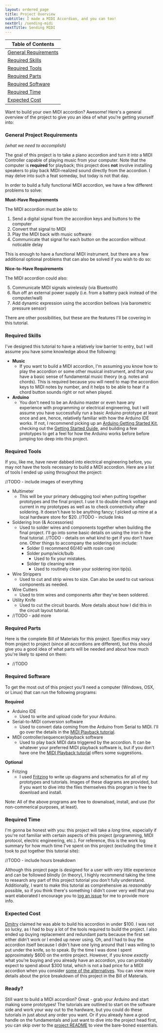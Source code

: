 ```yaml
---
layout: ordered_page
title: Project Overview
subtitle: I made a MIDI Accordion, and you can too!
nextUrl: /sending-midi
nextTitle: Sending MIDI
---
```


<div class="table-of-contents"></div>

| Table of Contents             |
| ----------------------------- |
| [General Requirements](#reqs) |
| [Required Skills](#skills)    |
| [Required Tools](#tools)      |
| [Required Parts](#parts)      |
| [Required Software](#software)|
| [Required Time](#time)        |
| [Expected Cost](#cost)       |

Want to build your own MIDI accordion?  Awesome!  Here's a general overview of the project to give you an idea of what you're getting yourself into:

### <a name="reqs"></a>General Project Requirements 
*(what we need to accomplish)*

The goal of this project is to take a piano accordion and turn it into a MIDI Controller capable of playing music from your computer.  Note that the computer is **required** for playback; this project does **not** involve installing speakers to play back MIDI-realized sound directly from the accordion.  I may delve into such a feat someday, but today is not that day.

In order to build a fully functional MIDI accordion, we have a few different problems to solve:

**Must-Have Requirements**

The MIDI accordion must be able to:

1. Send a digital signal from the accordion keys and buttons to the computer 
2. Convert that signal to MIDI 
3. Play the MIDI back with music software 
4. Communicate that signal for each button on the accordion without noticable delay

This is enough to have a functional MIDI instrument, but there are a few additional optional problems that can also be solved if you wish to do so:

**Nice-to-Have Requirements**

The MIDI accordion could also:

5. Communicate MIDI signals wirelessly (via Bluetooth) 
6. Run off an external power supply (i.e. from a battery pack instead of the computer/wall)
7. Add dynamic expression using the accordion bellows (via barometric pressure sensor)

There are other possibilities, but these are the features I'll be covering in this tutorial.

### <a name="skills"></a>Required Skills

I've designed this tutorial to have a relatively low barrier to entry, but I will assume you have some knowledge about the following:

- **Music**
    - If you want to build a MIDI accordion, I'm assuming you know how to play the accordion or some other musical instrument, and that you have a basic sense of fundamental music theory (e.g. notes and chords).  This is required because you will need to map the accordion keys to MIDI notes by number, and it helps to be able to hear if a chord button sounds right or not when played.
- **Arduino**
    - You don't need to be an Arduino master or even have any experience with programming or electrical engineering, but I will assume you have successfully run a basic Arduino prototype at least once and are, hence, relatively familiar with how the Arduino IDE works.  If not, I recommend picking up an [Arduino Getting Started Kit](https://www.amazon.com/s/ref=nb_sb_ss_c_1_18?url=search-alias%3Daps&field-keywords=arduino+getting+started+kit&sprefix=arduino+getting+st%2Caps%2C202), checking out the [Getting Started Guide](https://www.arduino.cc/en/Guide/HomePage), and building a few prototypes to get a feel for how the Arduino works before before jumping too deep into this project.

### <a name="tools"></a>Required Tools

If you, like me, have never dabbed into electrical engineering before, you may not have the tools necessary to build a MIDI accordion.  Here are a list of tools I ended up using throughout the project:

//TODO - include images of everything

- Multimeter
    - This will be your primary debugging tool when putting together prototypes and the final project.  I use it to double check voltage and current in my prototypes as well as to check connectivity after soldering.  It doesn't have to be anything fancy; I picked up mine at a local hardware store for $20.  //TODO - include links
- Soldering Iron (& Accessories)
    - Used to solder wires and components together when building the final project.  I'll go into some basic details on using the iron in the final tutorial.  //TODO - details on what kind to get if you don't have one.  Other things to accompany the soldering iron include:
	    - Solder (I recommend 60/40 with rosin core)
		- Solder pump/wick/bulb
		    - Used to fix your mistakes.
		- Solder tip cleaning wire
		    - Used to routinely clean your soldering iron tip(s).
- Wire Strippers
    - Used to cut and strip wires to size.  Can also be used to cut various components as needed.
- Wire Cutters
    - Used to trim wires and components after they've been soldered.
- Utility Knife
    - Used to cut the circuit boards.  More details about how I did this in the circuit layout tutorial.
- //TODO - add more

### <a name="parts"></a>Required Parts

Here is the complete Bill of Materials for this project.  Specifics may vary from project to project (since all accordions are different), but this should give you a good idea of what parts will be needed and about how much you're likely to spend on them:

- //TODO

### <a name="software"></a>Required Software

To get the most out of this project you'll need a computer (Windows, OSX, or Linux) that can run the following programs:

**Required**

- Arduino IDE
    - Used to write and upload code for your Arduino.
- Serial-to-MIDI conversion software
    - Used to convert data coming from the Arduino from Serial to MIDI.  I'll go over the details in the [MIDI Playback tutorial](../midi-playback).
- MIDI controller/sequencer/playback software
    - Used to play back MIDI data triggered by the accordion.  It can be whatever your preferred MIDI playback software is, but if you don't have one the [MIDI Playback tutorial](../midi-playback) offers some suggestions.
	
**Optional**

- Fritzing
    - I used [Fritzing](http://fritzing.org/home/) to write up diagrams and schematics for all of my prototypes and tutorials.  Images of these diagrams are provided, but if you want to dive into the files themselves this program is free to download and install.
	
Note: All of the above programs are free to downaload, install, and use (for non-commerical purposes, at least).

### <a name="time"></a>Required Time

I'm gonna be honest with you: this project will take a *long* time, especially if you're not familiar with certain aspects of this project (programming, MIDI protocol, electric engineering, etc.).  For reference, this is the work log summary for how much time I've spent on this project (excluding the time it took to put together this tutorial site):

//TODO - include hours breakdown

Although this project page is designed for a user with very little experience and can be followed blindly (in theory), I highly recommend taking the time to research any part of this project tutorial you don't fully understand.  Additionally, I want to make this tutorial as comprehensive as *reasonably* possible, so if you think there's something I didn't cover very well that you want elaborated I encourage you to [log an issue](https://github.com/bvavra/MIDI_Accordion/issues) for me to provide more info.

### <a name="cost"></a>Expected Cost

[Dmitry](https://github.com/accordion-mega/AccordionMega/wiki/Accordion-Mega-story) claimed he was able to build his accordion in under $100.  I was not so lucky, as I had to buy a lot of the tools required to build the project.  I also ended up buying replacement and redundant parts because the first set either didn't work or I ended up never using.  Oh, and I had to buy the accordion itself because I didn't have one lying around that I was willing to put under the knife, so to speak.  By the time I was done I spent approximately $600 on the entire project.  However, if you know *exactly* what you're buying and you already have an accordion, you can probably expect to spend about $300 total, which is not a bad price for a MIDI accordion when you consider [some of the alternatives](https://www.google.com/webhp?sourceid=chrome-instant&ion=1&espv=2&ie=UTF-8#tbm=shop&q=roland+v-accordion).  You can view more details about the price breakdown of this project in the Bill of Materials.

### Ready?

Still want to build a MIDI accordion?  Great - grab your Arduino and start making some prototypes!  The tutorials are outlined to start on the software side and work your way out to the hardware, but you could do these tutorials in just about any order you want.  Or if you already have a good handle on the fundamentals and just want to dive into the project head first, you can skip over to the [project README](https://github.com/bvavra/MIDI_Accordion) to view the bare-boned essentials.